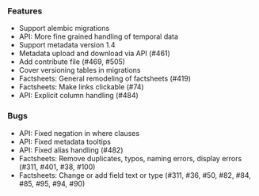 ### Features
* Support alembic migrations
* API: More fine grained handling of temporal data
* Support metadata version 1.4
* Metadata upload and download via API (#461)
* Add contribute file (#469, #505)
* Cover versioning tables in migrations
* Factsheets: General remodeling of factsheets (#419)
* Factsheets: Make links clickable (#74)
* API: Explicit column handling (#484)

### Bugs
* API: Fixed negation in where clauses
* API: Fixed metadata tooltips
* API: Fixed alias handling (#482)
* Factsheets: Remove duplicates, typos, naming errors, display errors (#311, #401, #38, #100)  
* Factsheets: Change or add field text or type (#311, #36, #50, #82, #84, #85, #95, #94, #90)

